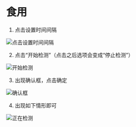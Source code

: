 # 食用
1. 点击设置时间间隔

![点击设置时间间隔](../pics/1.png)

2. 点击“开始检测”（点击之后选项会变成“停止检测”）

![开始检测](../pics/2.png)

3. 出现确认框，点击确定

![确认框](../pics/3.png)

4. 出现如下情形即可

![正在检测](../pics/4.png)
